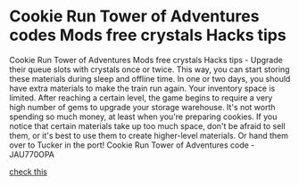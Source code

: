 # Cookie Run Tower of Adventures codes Mods free crystals Hacks tips

Cookie Run Tower of Adventures Mods free crystals Hacks tips - Upgrade their queue slots with crystals once or twice. This way, you can start storing these materials during sleep and offline time. In one or two days, you should have extra materials to make the train run again. Your inventory space is limited. After reaching a certain level, the game begins to require a very high number of gems to upgrade your storage warehouse. It's not worth spending so much money, at least when you're preparing cookies. If you notice that certain materials take up too much space, don't be afraid to sell them, or it's best to use them to create higher-level materials. Or hand them over to Tucker in the port! Cookie Run Tower of Adventures code - JAU770OPA

[check this](https://fureway.top/cookierun-tower/)
